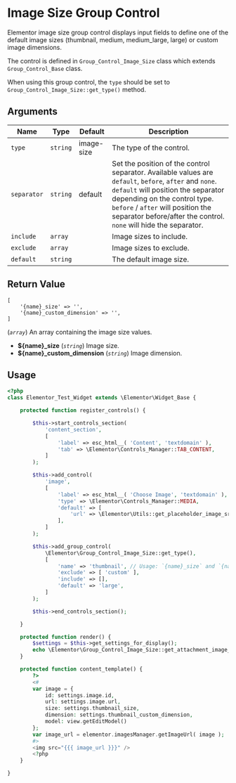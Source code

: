 # Image Size Group Control

Elementor image size group control displays input fields to define one of the default image sizes (thumbnail, medium, medium_large, large) or custom image dimensions.

The control is defined in `Group_Control_Image_Size` class which extends `Group_Control_Base` class.

When using this group control, the `type` should be set to `Group_Control_Image_Size::get_type()` method.

## Arguments

<table>
	<thead>
		<tr>
			<th>Name</th>
			<th>Type</th>
			<th>Default</th>
			<th>Description</th>
		</tr>
	</thead>
	<tbody>
		<tr>
			<td><code>type</code></td>
			<td><code>string</code></td>
			<td>image-size</td>
			<td>The type of the control.</td>
		</tr>
		<tr>
			<td><code>separator</code></td>
			<td><code>string</code></td>
			<td>default</td>
			<td>Set the position of the control separator. Available values are <code>default</code>, <code>before</code>, <code>after</code> and <code>none</code>. <code>default</code> will position the separator depending on the control type. <code>before</code> / <code>after</code> will position the separator before/after the control. <code>none</code> will hide the separator.</td>
		</tr>
		<tr>
			<td><code>include</code></td>
			<td><code>array</code></td>
			<td></td>
			<td>Image sizes to include.</td>
		</tr>
		<tr>
			<td><code>exclude</code></td>
			<td><code>array</code></td>
			<td></td>
			<td>Image sizes to exclude.</td>
		</tr>
		<tr>
			<td><code>default</code></td>
			<td><code>string</code></td>
			<td></td>
			<td>The default image size.</td>
		</tr>
	</tbody>
</table>

## Return Value

```
[
	'{name}_size' => '',
	'{name}_custom_dimension' => '',
]
```

(_`array`_) An array containing the image size values.

* **${name}_size** (_`string`_) Image size.
* **${name}_custom_dimension** (_`string`_) Image dimension.

## Usage

```php {14-33,41,46-56}
<?php
class Elementor_Test_Widget extends \Elementor\Widget_Base {

	protected function register_controls() {

		$this->start_controls_section(
			'content_section',
			[
				'label' => esc_html__( 'Content', 'textdomain' ),
				'tab' => \Elementor\Controls_Manager::TAB_CONTENT,
			]
		);

		$this->add_control(
			'image',
			[
				'label' => esc_html__( 'Choose Image', 'textdomain' ),
				'type' => \Elementor\Controls_Manager::MEDIA,
				'default' => [
					'url' => \Elementor\Utils::get_placeholder_image_src(),
				],
			]
		);

		$this->add_group_control(
			\Elementor\Group_Control_Image_Size::get_type(),
			[
				'name' => 'thumbnail', // Usage: `{name}_size` and `{name}_custom_dimension`, in this case `thumbnail_size` and `thumbnail_custom_dimension`.
				'exclude' => [ 'custom' ],
				'include' => [],
				'default' => 'large',
			]
		);

		$this->end_controls_section();

	}

	protected function render() {
		$settings = $this->get_settings_for_display();
		echo \Elementor\Group_Control_Image_Size::get_attachment_image_html( $settings, 'thumbnail', 'image' );
	}

	protected function content_template() {
		?>
		<#
		var image = {
			id: settings.image.id,
			url: settings.image.url,
			size: settings.thumbnail_size,
			dimension: settings.thumbnail_custom_dimension,
			model: view.getEditModel()
		};
		var image_url = elementor.imagesManager.getImageUrl( image );
		#>
		<img src="{{{ image_url }}}" />
		<?php
	}

}
```
